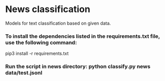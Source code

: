 
 # News classification
Models for text classification based on given data.


### To install the dependencies listed in the requirements.txt file, use the following command:
pip3 install -r requirements.txt



### Run the script in **news** directory: python classify.py news data/test.jsonl





































